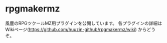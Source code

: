 # rpgmakermz
風塵のRPGツクールMZ用プラグインを公開しています。
各プラグインの詳細はWikiページ(https://github.com/huuzin-github/rpgmakermz/wiki) からどうぞ。
